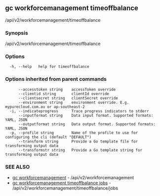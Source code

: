 ## gc workforcemanagement timeoffbalance

/api/v2/workforcemanagement/timeoffbalance

### Synopsis

/api/v2/workforcemanagement/timeoffbalance

### Options

```
  -h, --help   help for timeoffbalance
```

### Options inherited from parent commands

```
      --accesstoken string    accessToken override
      --clientid string       clientId override
      --clientsecret string   clientSecret override
      --environment string    environment override. E.g. mypurecloud.com.au or ap-southeast-2
  -i, --indicateprogress      Trace progress indicators to stderr
      --inputformat string    Data input format. Supported formats: YAML, JSON
      --outputformat string   Data output format. Supported formats: YAML, JSON
  -p, --profile string        Name of the profile to use for configuring the cli (default "DEFAULT")
      --transform string      Provide a Go template file for transforming output data
      --transformstr string   Provide a Go template string for transforming output data
```

### SEE ALSO

* [gc workforcemanagement](gc_workforcemanagement.html)	 - /api/v2/workforcemanagement
* [gc workforcemanagement timeoffbalance jobs](gc_workforcemanagement_timeoffbalance_jobs.html)	 - /api/v2/workforcemanagement/timeoffbalance/jobs



